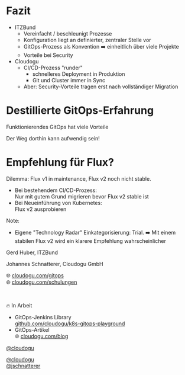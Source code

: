 # Fazit 
 
* ITZBund
  * Vereinfacht / beschleunigt Prozesse
  * Konfiguration liegt an definierter, zentraler Stelle vor
  * GitOps-Prozess als Konvention ➡️ einheitlich über viele Projekte
  * Vorteile bei Security
* Cloudogu
  * CI/CD-Prozess "runder"
    * schnelleres Deployment in Produktion 
    * Git und Cluster immer in Sync 
  * Aber: Security-Vorteile tragen erst nach vollständiger Migration



# Destillierte GitOps-Erfahrung

<i class="fas fa-plus"></i> Funktionierendes GitOps hat viele Vorteile

<i class="fas fa-minus"></i> Der Weg dorthin kann aufwendig sein!



# Empfehlung für Flux?

Dilemma: Flux v1 in maintenance, Flux v2 noch nicht stable. 

* Bei bestehendem CI/CD-Prozess:  
  Nur mit gutem Grund migrieren bevor Flux v2 stable ist 
* Bei Neueinführung von Kubernetes:   
  Flux v2 ausprobieren


Note: 
* Eigene "Technology Radar" Einkategorisierung: Trial.
➡️ Mit einem stabilen Flux v2 wird ein klarere Empfehlung wahrscheinlicher



<!-- .slide: data-background-image="images/title.svg"-->

Gerd Huber, ITZBund

Johannes Schnatterer, Cloudogu GmbH

🌐 [cloudogu.com/gitops](https://cloudogu.com/gitops/)
<br/>
🌐 [cloudogu.com/schulungen](https://cloudogu.com/schulungen/)

<br/>

🔥 In Arbeit
* GitOps-Jenkins Library  
  <i class='fab fa-github'></i> [github.com/cloudogu/k8s-gitops-playground](https://github.com/cloudogu/k8s-gitops-playground)
* GitOps-Artikel  
  🌐 [cloudogu.com/blog](https://cloudogu.com/blog/)
<p class="state-background">
    <a href='https://twitter.com/cloudogu' class="social" target="_blank">
        <i class='fab fa-twitter'></i>
        @cloudogu
    </a>
</p>
<p class="printOnly">
    <a href='https://twitter.com/cloudogu' class="social" target="_blank">
        <i class='fab fa-twitter'></i>
        @cloudogu
    </a>
    <br/>
    <a href='https://twitter.com/jschnatterer' class="social" target="_blank">
        <i class='fab fa-twitter'></i>
        @jschnatterer
    </a>
</p>
